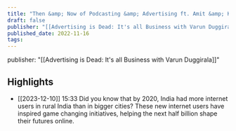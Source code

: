 ```yaml
---
title: "Then &amp; Now of Podcasting &amp; Advertising ft. Amit &amp; Kavita (Part 1)"
draft: false
publisher: "[[Advertising is Dead: It's all Business with Varun Duggirala]]"
published_date: 2022-11-16
tags:
---
```

publisher: "[[Advertising is Dead: It's all Business with Varun Duggirala]]"


## Highlights
* [[2023-12-10]] 15:33  Did you know that by 2020, India had more internet users in rural India than in bigger cities? These new internet users have inspired game changing initiatives, helping the next half billion shape their futures online.

